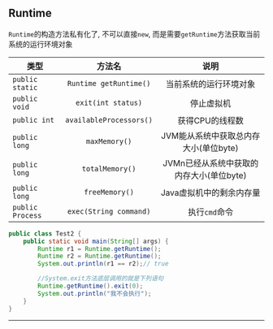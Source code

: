 ## Runtime

`Runtime`的构造方法私有化了, 不可以直接`new`, 而是需要`getRuntime`方法获取当前系统的运行环境对象

| 类型 | 方法名 | 说明 |
| ------------- | :-----------: | :----: |
| `public static`      | `Runtime getRuntime()` | 当前系统的运行环境对象 |
| `public void`      | `exit(int status)`  | 停止虚拟机 |
| `public int`      | `availableProcessors()` | 获得CPU的线程数 |
| `public long`      | `maxMemory()` | JVM能从系统中获取总内存大小(单位byte) |
| `public long`      | `totalMemory()` | JVMn已经从系统中获取的内存大小(单位byte) |
| `public long`      | `freeMemory()` | Java虚拟机中的剩余内存量 |
| `public Process`      | `exec(String command)` | 执行`cmd`命令 |

```java
public class Test2 {
    public static void main(String[] args) {
        Runtime r1 = Runtime.getRuntime();
        Runtime r2 = Runtime.getRuntime();
        System.out.println(r1 == r2);// true

        //System.exit方法底层调用的就是下列语句
        Runtime.getRuntime().exit(0);
        System.out.println("我不会执行");
    }
}
```

---